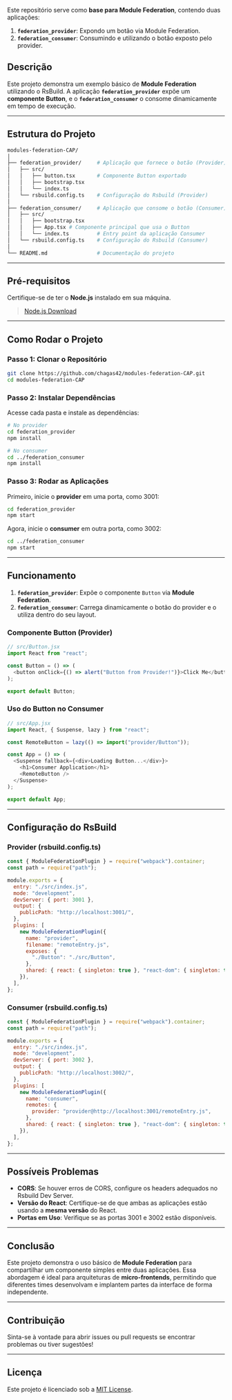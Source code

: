 

Este repositório serve como **base para Module Federation**, contendo duas aplicações:

1. **`federation_provider`**: Expondo um botão via Module Federation.
2. **`federation_consumer`**: Consumindo e utilizando o botão exposto pelo provider.

## **Descrição**

Este projeto demonstra um exemplo básico de **Module Federation** utilizando o RsBuild. A aplicação **`federation_provider`** expõe um **componente Button**, e o **`federation_consumer`** o consome dinamicamente em tempo de execução.

---

## **Estrutura do Projeto**

```bash
modules-federation-CAP/
│
├── federation_provider/     # Aplicação que fornece o botão (Provider)
│   ├── src/
│   │   ├── button.tsx       # Componente Button exportado
│   │   ├── bootstrap.tsx
│   │   └── index.ts
│   └── rsbuild.config.ts    # Configuração do Rsbuild (Provider)
│
├── federation_consumer/     # Aplicação que consome o botão (Consumer)
│   ├── src/
│   │   ├── bootstrap.tsx
│   │   ├── App.tsx # Componente principal que usa o Button
│   │   └── index.ts         # Entry point da aplicação Consumer
│   └── rsbuild.config.ts    # Configuração do Rsbuild (Consumer)
│
└── README.md                # Documentação do projeto
```

---

## **Pré-requisitos**

Certifique-se de ter o **Node.js** instalado em sua máquina.

> [Node.js Download](https://nodejs.org)

---

## **Como Rodar o Projeto**

### **Passo 1: Clonar o Repositório**

```bash
git clone https://github.com/chagas42/modules-federation-CAP.git
cd modules-federation-CAP
```

### **Passo 2: Instalar Dependências**

Acesse cada pasta e instale as dependências:

```bash
# No provider
cd federation_provider
npm install

# No consumer
cd ../federation_consumer
npm install
```

### **Passo 3: Rodar as Aplicações**

Primeiro, inicie o **provider** em uma porta, como 3001:

```bash
cd federation_provider
npm start
```

Agora, inicie o **consumer** em outra porta, como 3002:

```bash
cd ../federation_consumer
npm start
```

---

## **Funcionamento**

1. **`federation_provider`**: Expõe o componente `Button` via **Module Federation**.
2. **`federation_consumer`**: Carrega dinamicamente o botão do provider e o utiliza dentro do seu layout.

### **Componente Button (Provider)**

```javascript
// src/Button.jsx
import React from "react";

const Button = () => (
  <button onClick={() => alert("Button from Provider!")}>Click Me</button>
);

export default Button;
```

### **Uso do Button no Consumer**

```javascript
// src/App.jsx
import React, { Suspense, lazy } from "react";

const RemoteButton = lazy(() => import("provider/Button"));

const App = () => (
  <Suspense fallback={<div>Loading Button...</div>}>
    <h1>Consumer Application</h1>
    <RemoteButton />
  </Suspense>
);

export default App;
```

---

## **Configuração do RsBuild**

### **Provider (rsbuild.config.ts)**

```javascript
const { ModuleFederationPlugin } = require("webpack").container;
const path = require("path");

module.exports = {
  entry: "./src/index.js",
  mode: "development",
  devServer: { port: 3001 },
  output: {
    publicPath: "http://localhost:3001/",
  },
  plugins: [
    new ModuleFederationPlugin({
      name: "provider",
      filename: "remoteEntry.js",
      exposes: {
        "./Button": "./src/Button",
      },
      shared: { react: { singleton: true }, "react-dom": { singleton: true } },
    }),
  ],
};
```

### **Consumer (rsbuild.config.ts)**

```javascript
const { ModuleFederationPlugin } = require("webpack").container;
const path = require("path");

module.exports = {
  entry: "./src/index.js",
  mode: "development",
  devServer: { port: 3002 },
  output: {
    publicPath: "http://localhost:3002/",
  },
  plugins: [
    new ModuleFederationPlugin({
      name: "consumer",
      remotes: {
        provider: "provider@http://localhost:3001/remoteEntry.js",
      },
      shared: { react: { singleton: true }, "react-dom": { singleton: true } },
    }),
  ],
};
```

---

## **Possíveis Problemas**

- **CORS**: Se houver erros de CORS, configure os headers adequados no Rsbuild Dev Server.
- **Versão do React**: Certifique-se de que ambas as aplicações estão usando a **mesma versão** do React.
- **Portas em Uso**: Verifique se as portas 3001 e 3002 estão disponíveis.

---

## **Conclusão**

Este projeto demonstra o uso básico de **Module Federation** para compartilhar um componente simples entre duas aplicações. Essa abordagem é ideal para arquiteturas de **micro-frontends**, permitindo que diferentes times desenvolvam e implantem partes da interface de forma independente.

---

## **Contribuição**

Sinta-se à vontade para abrir issues ou pull requests se encontrar problemas ou tiver sugestões!

---

## **Licença**

Este projeto é licenciado sob a [MIT License](LICENSE).
